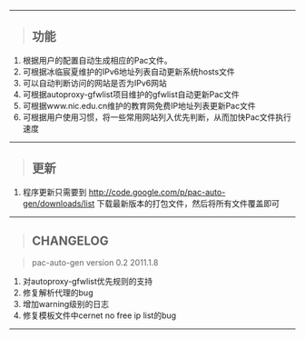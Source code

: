 
---



> ## 功能 ##

  1. 根据用户的配置自动生成相应的Pac文件。
  1. 可根据冰临宸夏维护的IPv6地址列表自动更新系统hosts文件
  1. 可以自动判断访问的网站是否为IPv6网站
  1. 可根据autoproxy-gfwlist项目维护的gfwlist自动更新Pac文件
  1. 可根据www.nic.edu.cn维护的教育网免费IP地址列表更新Pac文件
  1. 可根据用户使用习惯，将一些常用网站列入优先判断，从而加快Pac文件执行速度

---



> ## 更新 ##

  1. 程序更新只需要到 http://code.google.com/p/pac-auto-gen/downloads/list 下载最新版本的打包文件，然后将所有文件覆盖即可

---


> ## CHANGELOG ##

> pac-auto-gen version 0.2 2011.1.8

  1. 对autoproxy-gfwlist优先规则的支持
  1. 修复解析代理的bug
  1. 增加warning级别的日志
  1. 修复模板文件中cernet no free ip list的bug

---


